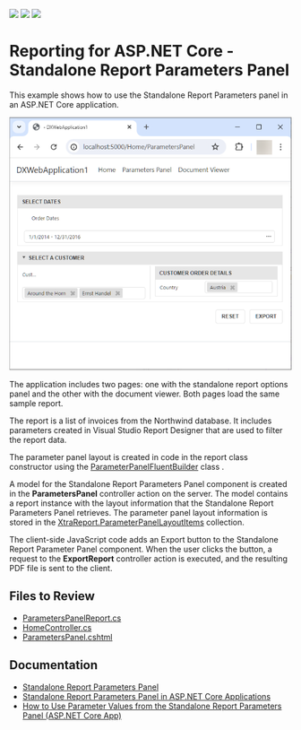 <!-- default badges list -->
![](https://img.shields.io/endpoint?url=https://codecentral.devexpress.com/api/v1/VersionRange/810740390/24.1.2%2B)
[![](https://img.shields.io/badge/Open_in_DevExpress_Support_Center-FF7200?style=flat-square&logo=DevExpress&logoColor=white)](https://supportcenter.devexpress.com/ticket/details/T1236501)
[![](https://img.shields.io/badge/📖_How_to_use_DevExpress_Examples-e9f6fc?style=flat-square)](https://docs.devexpress.com/GeneralInformation/403183)
<!-- default badges end -->
# Reporting for ASP.NET Core - Standalone Report Parameters Panel

This example shows how to use the Standalone Report Parameters panel in an ASP.NET Core application.

![Standalone Report Parameters Panel](images/screenshot.png)

The application includes two pages: one with the standalone report options panel and the other with the document viewer. Both pages load the same sample report.

The report is a list of invoices from the Northwind database. It includes parameters created in Visual Studio Report Designer that are used to filter the report data.

The parameter panel layout is created in code in the report class constructor using the [ParameterPanelFluentBuilder](https://docs.devexpress.com/XtraReports/DevExpress.XtraReports.Parameters.ParameterPanelFluentBuilder) class . 

A model for the Standalone Report Parameters Panel component is created in the **ParametersPanel** controller action on the server. The model contains a report instance with the layout information that the Standalone Report Parameters Panel retrieves. The parameter panel layout information is stored  in the [XtraReport.ParameterPanelLayoutItems](https://docs.devexpress.com/XtraReports/DevExpress.XtraReports.UI.XtraReport.ParameterPanelLayoutItems) collection.

The client-side JavaScript code adds an Export button to the Standalone Report Parameter Panel component. When the user clicks the button, a request to the **ExportReport** controller action is executed, and the resulting PDF file is sent to the client.

## Files to Review

- [ParametersPanelReport.cs](CS\DXWebApplication1\PredefinedReports\ParametersPanelReport.cs)
- [HomeController.cs](CS\DXWebApplication1\Controllers\HomeController.cs)
- [ParametersPanel.cshtml](CS\DXWebApplication1\Views\Home\ParametersPanel.cshtml)

## Documentation

- [Standalone Report Parameters Panel](https://docs.devexpress.com/XtraReports/404883/web-reporting/standalone-parameters-panel)
- [Standalone Report Parameters Panel in ASP.NET Core Applications](https://docs.devexpress.com/XtraReports/404888/web-reporting/asp-net-core-reporting/standalone-parameters-panel-asp-net-application/add-the-standalone-parameters-panel-to-asp-net-core-application)
- [How to Use Parameter Values from the Standalone Report Parameters Panel (ASP.NET Core App)](https://docs.devexpress.com/XtraReports/404889/web-reporting/asp-net-core-reporting/standalone-parameters-panel-asp-net-application/send-parameters-from-panel-to-server)
